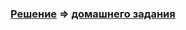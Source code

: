 ### [Решение](https://github.com/Cliffart44/Java_hw_3.1.1) => [домашнего задания](https://github.com/netology-code/javaqa-homeworks/tree/master/oop1#%D0%B7%D0%B0%D0%B4%D0%B0%D1%87%D0%B0-1---%D0%BA%D0%BE%D0%BD%D0%B4%D0%B8%D1%86%D0%B8%D0%BE%D0%BD%D0%B5%D1%80-%D1%82%D0%B5%D0%BF%D0%BB%D0%B5%D0%B5-%D0%B8-%D1%85%D0%BE%D0%BB%D0%BE%D0%B4%D0%BD%D0%B5%D0%B5)
